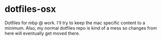 # dotfiles-osx

Dotfiles for mbp @ work. I'll try to keep the mac specific content to a minimum.
Also, my normal dotfiles repo is kind of a mess so changes from here will eventually get moved there.
